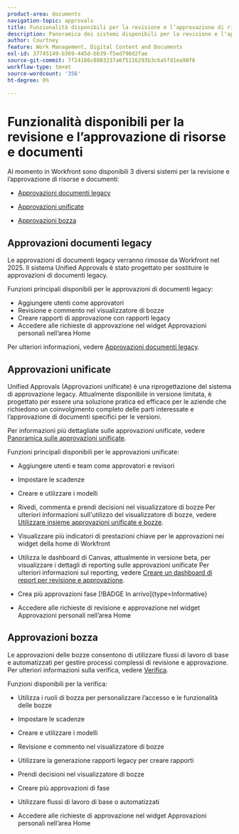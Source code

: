 ```yaml
---
product-area: documents
navigation-topic: approvals
title: Funzionalità disponibili per la revisione e l’approvazione di risorse e documenti
description: Panoramica dei sistemi disponibili per la revisione e l'approvazione in Workfront.
author: Courtney
feature: Work Management, Digital Content and Documents
exl-id: 37745149-b369-445d-bb39-f5ed790d2fae
source-git-commit: 7f24186c8803237a6f5116293b3c6a5fd1ea90f6
workflow-type: tm+mt
source-wordcount: '356'
ht-degree: 0%

---
```


# Funzionalità disponibili per la revisione e l’approvazione di risorse e documenti

Al momento in Workfront sono disponibili 3 diversi sistemi per la revisione e l’approvazione di risorse e documenti:

* [Approvazioni documenti legacy](#legacy-document-approvals)

* [Approvazioni unificate](#new-document-approvals)

* [Approvazioni bozza](#proof-approvals)

## Approvazioni documenti legacy

Le approvazioni di documenti legacy verranno rimosse da Workfront nel 2025. Il sistema Unified Approvals è stato progettato per sostituire le approvazioni di documenti legacy.

Funzioni principali disponibili per le approvazioni di documenti legacy:

* Aggiungere utenti come approvatori
* Revisione e commento nel visualizzatore di bozze
* Creare rapporti di approvazione con rapporti legacy
* Accedere alle richieste di approvazione nel widget Approvazioni personali nell’area Home

Per ulteriori informazioni, vedere [Approvazioni documenti legacy](/help/quicksilver/review-and-approve-work/manage-approvals/approval-process-in-workfront.md#document-approval-processes).

## Approvazioni unificate

Unified Approvals (Approvazioni unificate) è una riprogettazione del sistema di approvazione legacy. Attualmente disponibile in versione limitata, è progettato per essere una soluzione pratica ed efficace per le aziende che richiedono un coinvolgimento completo delle parti interessate e l’approvazione di documenti specifici per le versioni.

Per informazioni più dettagliate sulle approvazioni unificate, vedere [Panoramica sulle approvazioni unificate](/help/quicksilver/review-and-approve-work/document-reviews-and-approvals/document-approvals-overview.md).

Funzioni principali disponibili per le approvazioni unificate:

* Aggiungere utenti e team come approvatori e revisori

* Impostare le scadenze

* Creare e utilizzare i modelli

* Rivedi, commenta e prendi decisioni nel visualizzatore di bozze
Per ulteriori informazioni sull&#39;utilizzo del visualizzatore di bozze, vedere [Utilizzare insieme approvazioni unificate e bozze](/help/quicksilver/review-and-approve-work/document-reviews-and-approvals/doc-approvals-and-proofing.md).

* Visualizzare più indicatori di prestazioni chiave per le approvazioni nei widget della home di Workfront

* Utilizza le dashboard di Canvas, attualmente in versione beta, per visualizzare i dettagli di reporting sulle approvazioni unificate
Per ulteriori informazioni sul reporting, vedere [Creare un dashboard di report per revisione e approvazione](/help/quicksilver/review-and-approve-work/document-reviews-and-approvals/create-review-and-approval-dashboard.md).

* Crea più approvazioni fase [!BADGE In arrivo]{type=Informative}

* Accedere alle richieste di revisione e approvazione nel widget Approvazioni personali nell’area Home


## Approvazioni bozza

Le approvazioni delle bozze consentono di utilizzare flussi di lavoro di base e automatizzati per gestire processi complessi di revisione e approvazione. Per ulteriori informazioni sulla verifica, vedere [Verifica](/help/quicksilver/review-and-approve-work/proofing/proofing-overview/proofing-basics.md).

Funzioni disponibili per la verifica:

* Utilizza i ruoli di bozza per personalizzare l’accesso e le funzionalità delle bozze

* Impostare le scadenze

* Creare e utilizzare i modelli

* Revisione e commento nel visualizzatore di bozze

* Utilizzare la generazione rapporti legacy per creare rapporti

* Prendi decisioni nel visualizzatore di bozze

* Creare più approvazioni di fase

* Utilizzare flussi di lavoro di base o automatizzati

* Accedere alle richieste di approvazione nel widget Approvazioni personali nell’area Home

<!--
## Upcoming deprecations
-->
